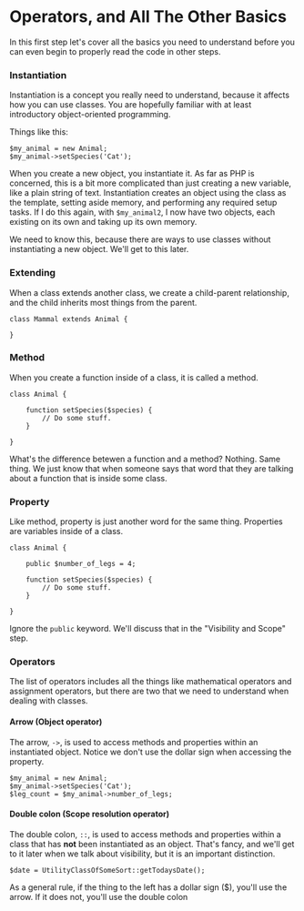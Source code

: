# Operators, and All The Other Basics

In this first step let's cover all the basics you need to understand before you can even begin to properly 
read the code in other steps.

### Instantiation

Instantiation is a concept you really need to understand, because it affects how you can use classes. You 
are hopefully familiar with at least introductory object-oriented programming.

Things like this:

```$xslt
$my_animal = new Animal;
$my_animal->setSpecies('Cat');
```

When you create a new object, you instantiate it. As far as PHP is concerned, this is a bit more complicated 
than just creating a new variable, like a plain string of text. Instantiation creates an object using the class 
as the template, setting aside memory, and performing any required setup tasks. If I do this again, with `$my_animal2`, I now have two objects, each existing 
on its own and taking up its own memory.

We need to know this, because there are ways to use classes without instantiating a new object. We'll get to 
this later.

### Extending

When a class extends another class, we create a child-parent relationship, and the child inherits most things 
from the parent.

```$xslt
class Mammal extends Animal {
 
}
```

### Method

When you create a function inside of a class, it is called a method.

```$xslt
class Animal {
 
    function setSpecies($species) {
        // Do some stuff.
    }
     
}
```

What's the difference betewen a function and a method? Nothing. Same thing. We just know that when someone 
says that word that they are talking about a function that is inside some class.

### Property

Like method, property is just another word for the same thing. Properties are variables inside of a class.

```$xslt
class Animal {
 
    public $number_of_legs = 4;
 
    function setSpecies($species) {
        // Do some stuff.
    }
     
}
```

Ignore the `public` keyword. We'll discuss that in the "Visibility and Scope" step.

### Operators

The list of operators includes all the things like mathematical operators and assignment operators, but there are two that 
we need to understand when dealing with classes.

#### Arrow (Object operator)

The arrow, `->`, is used to access methods and properties within an instantiated object. Notice we don't use the dollar 
sign when accessing the property.

```$xslt
$my_animal = new Animal;
$my_animal->setSpecies('Cat');
$leg_count = $my_animal->number_of_legs;
```

#### Double colon (Scope resolution operator)

The double colon, `::`, is used to access methods and properties within a class that has **not** been instantiated as 
an object. That's fancy, and we'll get to it later when we talk about visibility, but it is an important distinction.

```$xslt
$date = UtilityClassOfSomeSort::getTodaysDate();
```

As a general rule, if the thing to the left has a dollar sign ($), you'll use the arrow. If it does not, you'll use 
the double colon 